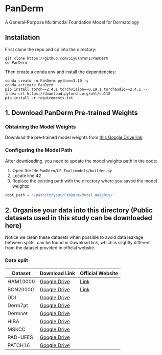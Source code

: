 # PanDerm
A General-Purpose Multimodal Foundation Model for Dermatology


## Installation
First clone the repo and cd into the directory:
```shell
git clone https://github.com/SiyuanYan1/PanDerm
cd PanDerm
```
Then create a conda env and install the dependencies:
```shell
conda create -n PanDerm python=3.10 -y
conda activate PanDerm
pip install torch==2.4.1 torchvision==0.19.1 torchaudio==2.4.1 --index-url https://download.pytorch.org/whl/cu118
pip install -r requirements.txt
```

## 1. Download PanDerm Pre-trained Weights

### Obtaining the Model Weights
Download the pre-trained model weights from [this Google Drive link](https://drive.google.com/file/d/1XHKRk2p-dS1PFQE-xRbOM3yx47i3bXmi/view?usp=sharing).

### Configuring the Model Path
After downloading, you need to update the model weights path in the code:

1. Open the file `PanDerm/LP_Eval/models/builder.py`
2. Locate line 42
3. Replace the existing path with the directory where you saved the model weights:

```python
root_path = '/path/to/your/PanDerm/Model_Weights/'
```
## 2. Organise your data into this directory (Public datasets used in this study can be downloaded here)

Notice we clean these datasets when possible to avoid data leakage between splits, can be found in Download link, which is slightly different from the dataset provided in official website.

### Data split
| Dataset | Download Link  |   Official Website |
| ------------- | ------------------ |------------------ |
| HAM10000 | [Google Drive](https://drive.google.com/file/d/1D9Q4B50Z5tyj5fd5EE9QWmFrg66vGvfA/view?usp=sharing) | [Link](https://challenge.isic-archive.com/data/#2018)
| BCN20000 | [Google Drive](https://drive.google.com/file/d/1jn1h1jWjd4go7BQ5fFWMRBMtq7poSlfi/view?usp=sharing)  | [Link](https://figshare.com/articles/journal_contribution/BCN20000_Dermoscopic_Lesions_in_the_Wild/24140028/1)
| DDI| [Google Drive](https://drive.google.com/file/d/1F5RVqBUIxYcub1OkBm6yHTyV2TkHc65B/view?usp=sharing)       
| Derm7pt | [Google Drive](https://drive.google.com/file/d/1OYAmqG93eWLdf7dIkulY_fr0ZScvRLRg/view?usp=sharing)      
| Dermnet | [Google Drive](https://drive.google.com/file/d/1WrvReon2gA3sF9rqQGqivglG7HLFJ8he/view?usp=sharing)       
| HIBA| [Google Drive](https://drive.google.com/file/d/1Sg0gFhfBaNNoeunF7C0HZgDbp5EDV436/view?usp=sharing)       
| MSKCC | [Google Drive](https://drive.google.com/file/d/17ma4tREXHAq1ZcBT7lZBhwO-3UHSbDW2/view?usp=sharing)     
| PAD-UFES | [Google Drive](https://drive.google.com/file/d/1NLv0EH3QENuRxW-_-BSf4KMP9cPjBk9o/view?usp=sharing)       
| PATCH16 | [Google Drive](https://drive.google.com/file/d/1wDMIfYrQatkeADoneHgjXQrawVMK-TFL/view?usp=sharing)  




